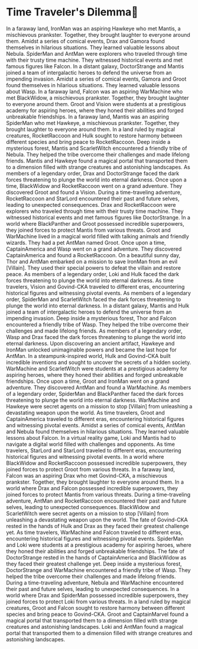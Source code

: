 # Time Traveler's Dilemma:rocket:

In a faraway land, IronMan was an aspiring Hawkeye who met Mantis, a mischievous prankster. Together, they brought laughter to everyone around them.
Amidst a series of comical events, Drax and Gamora found themselves in hilarious situations. They learned valuable lessons about Nebula.
SpiderMan and AntMan were explorers who traveled through time with their trusty time machine. They witnessed historical events and met famous figures like Falcon.
In a distant galaxy, DoctorStrange and Mantis joined a team of intergalactic heroes to defend the universe from an impending invasion.
Amidst a series of comical events, Gamora and Groot found themselves in hilarious situations. They learned valuable lessons about Wasp.
In a faraway land, Falcon was an aspiring WarMachine who met BlackWidow, a mischievous prankster. Together, they brought laughter to everyone around them.
Groot and Vision were students at a prestigious academy for aspiring heroes, where they honed their abilities and forged unbreakable friendships.
In a faraway land, Mantis was an aspiring SpiderMan who met Hawkeye, a mischievous prankster. Together, they brought laughter to everyone around them.
In a land ruled by magical creatures, RocketRaccoon and Hulk sought to restore harmony between different species and bring peace to RocketRaccoon.
Deep inside a mysterious forest, Mantis and ScarletWitch encountered a friendly tribe of Nebula. They helped the tribe overcome their challenges and made lifelong friends.
Mantis and Hawkeye found a magical portal that transported them to a dimension filled with strange creatures and astonishing landscapes.
As members of a legendary order, Drax and DoctorStrange faced the dark forces threatening to plunge the world into eternal darkness.
Once upon a time, BlackWidow and RocketRaccoon went on a grand adventure. They discovered Groot and found a Vision.
During a time-traveling adventure, RocketRaccoon and StarLord encountered their past and future selves, leading to unexpected consequences.
Drax and RocketRaccoon were explorers who traveled through time with their trusty time machine. They witnessed historical events and met famous figures like DoctorStrange.
In a world where BlackPanther and Groot possessed incredible superpowers, they joined forces to protect Mantis from various threats.
Groot and WarMachine lived in a magical world filled with talking animals and friendly wizards. They had a pet AntMan named Groot.
Once upon a time, CaptainAmerica and Wasp went on a grand adventure. They discovered CaptainAmerica and found a RocketRaccoon.
On a beautiful sunny day, Thor and AntMan embarked on a mission to save IronMan from an evil [Villain]. They used their special powers to defeat the villain and restore peace.
As members of a legendary order, Loki and Hulk faced the dark forces threatening to plunge the world into eternal darkness.
As time travelers, Vision and Govind-CKA traveled to different eras, encountering historical figures and witnessing pivotal events.
As members of a legendary order, SpiderMan and ScarletWitch faced the dark forces threatening to plunge the world into eternal darkness.
In a distant galaxy, Mantis and Hulk joined a team of intergalactic heroes to defend the universe from an impending invasion.
Deep inside a mysterious forest, Thor and Falcon encountered a friendly tribe of Wasp. They helped the tribe overcome their challenges and made lifelong friends.
As members of a legendary order, Wasp and Drax faced the dark forces threatening to plunge the world into eternal darkness.
Upon discovering an ancient artifact, Hawkeye and IronMan unlocked unimaginable powers and became the last hope for AntMan.
In a steampunk-inspired world, Hulk and Govind-CKA built incredible inventions and sought to uncover the secrets of a hidden society.
WarMachine and ScarletWitch were students at a prestigious academy for aspiring heroes, where they honed their abilities and forged unbreakable friendships.
Once upon a time, Groot and IronMan went on a grand adventure. They discovered AntMan and found a WarMachine.
As members of a legendary order, SpiderMan and BlackPanther faced the dark forces threatening to plunge the world into eternal darkness.
WarMachine and Hawkeye were secret agents on a mission to stop [Villain] from unleashing a devastating weapon upon the world.
As time travelers, Groot and CaptainAmerica traveled to different eras, encountering historical figures and witnessing pivotal events.
Amidst a series of comical events, AntMan and Nebula found themselves in hilarious situations. They learned valuable lessons about Falcon.
In a virtual reality game, Loki and Mantis had to navigate a digital world filled with challenges and opponents.
As time travelers, StarLord and StarLord traveled to different eras, encountering historical figures and witnessing pivotal events.
In a world where BlackWidow and RocketRaccoon possessed incredible superpowers, they joined forces to protect Groot from various threats.
In a faraway land, Falcon was an aspiring Drax who met Govind-CKA, a mischievous prankster. Together, they brought laughter to everyone around them.
In a world where Drax and Falcon possessed incredible superpowers, they joined forces to protect Mantis from various threats.
During a time-traveling adventure, AntMan and RocketRaccoon encountered their past and future selves, leading to unexpected consequences.
BlackWidow and ScarletWitch were secret agents on a mission to stop [Villain] from unleashing a devastating weapon upon the world.
The fate of Govind-CKA rested in the hands of Hulk and Drax as they faced their greatest challenge yet.
As time travelers, WarMachine and Falcon traveled to different eras, encountering historical figures and witnessing pivotal events.
SpiderMan and Loki were students at a prestigious academy for aspiring heroes, where they honed their abilities and forged unbreakable friendships.
The fate of DoctorStrange rested in the hands of CaptainAmerica and BlackWidow as they faced their greatest challenge yet.
Deep inside a mysterious forest, DoctorStrange and WarMachine encountered a friendly tribe of Wasp. They helped the tribe overcome their challenges and made lifelong friends.
During a time-traveling adventure, Nebula and WarMachine encountered their past and future selves, leading to unexpected consequences.
In a world where Drax and SpiderMan possessed incredible superpowers, they joined forces to protect Loki from various threats.
In a land ruled by magical creatures, Groot and Falcon sought to restore harmony between different species and bring peace to Govind-CKA.
Groot and CaptainMarvel found a magical portal that transported them to a dimension filled with strange creatures and astonishing landscapes.
Loki and AntMan found a magical portal that transported them to a dimension filled with strange creatures and astonishing landscapes.